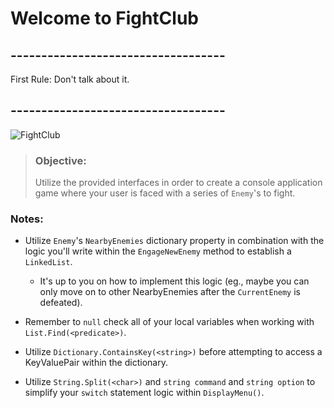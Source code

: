 # Welcome to FightClub
## -----------------------------------
First Rule: Don't talk about it.
## -----------------------------------
![FightClub](https://cdn.vox-cdn.com/uploads/chorus_image/image/63301446/03__1_.0.jpg)

>### Objective:
>Utilize the provided interfaces in order to create a console application game where your user is faced with a series of `Enemy`'s to fight.

### Notes:
- Utilize `Enemy`'s `NearbyEnemies` dictionary property in combination with the logic you'll write within the `EngageNewEnemy` method to establish a `LinkedList`.

  - It's up to you on how to implement this logic (eg., maybe you can only move on to other NearbyEnemies after the `CurrentEnemy` is defeated).

- Remember to `null` check all of your local variables when working with `List.Find(<predicate>)`.

- Utilize `Dictionary.ContainsKey(<string>)` before attempting to access a KeyValuePair within the dictionary.

- Utilize `String.Split(<char>)` and `string command` and `string option` to simplify your `switch` statement logic within `DisplayMenu()`. 